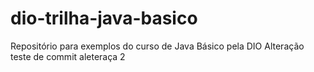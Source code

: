# dio-trilha-java-basico
Repositório para exemplos do curso de Java Básico pela DIO
Alteração teste de commit
aleteraça 2